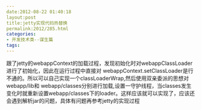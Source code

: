 ```yaml
---
date:2012-08-22 01:40:18
layout:post
title:jetty实现代码热替换
permalink:2012/285.html
categories:
- 开发技术类--谋生篇
tags:
---
```



跟了jetty的webappContext的加载过程，发现初始化时对webappClassLoader进行了初始化，因此在运行过程中直接对 webappContext.setClassLoader是行不通的。所以可以自己实现一个classLoaderWrap,然后使用双亲委派的思想对webapp/lib和 webapp/classes分别进行加载,设置一守护线程，当classes发生变化时就重新设置webapp/classes下的loader。这样应该就可以实现了，应该还会遇到解析jar的问题，具体有问题再参考jetty的实现过程